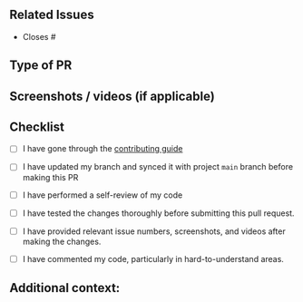 <!-- ISSUE & PR TITLE SHOULD BE SAME->
## Description
<!--Please include a brief description of the changes or features added-->


## Related Issues

<!--Cite any related issue(s) this pull request addresses. If none, simply state “None”-->
- Closes #

## Type of PR
<!-- Mention PR Type Bug fix , Feature enhancement , Documentation update according to the issue in this section -->


## Screenshots / videos (if applicable)
<!--Attach any relevant screenshots or videos demonstrating the changes-->


## Checklist
<!-- [X] - put a cross/X inside [] to check the box -->
- [ ] I have gone through the [contributing guide](https://github.com/Anjaliavv51/Touch-No-Fire-Game/)
- [ ] I have updated my branch and synced it with project `main` branch before making this PR
- [ ] I have performed a self-review of my code
- [ ] I have tested the changes thoroughly before submitting this pull request.
- [ ] I have provided relevant issue numbers, screenshots, and videos after making the changes.
- [ ] I have commented my code, particularly in hard-to-understand areas.


## Additional context:
<!--Include any additional information or context that might be helpful for reviewers.-->
